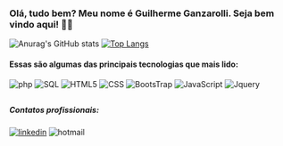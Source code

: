 ### Olá, tudo bem? Meu nome é Guilherme Ganzarolli. Seja bem vindo aqui! 👋👾
![Anurag's GitHub stats](https://github-readme-stats.vercel.app/api?username=GuilhermeGanzarolli&show_icons=true&theme=tokyonight)
[![Top Langs](https://github-readme-stats.vercel.app/api/top-langs/?username=GuilhermeGanzarolli&theme=tokyonight)](https://github.com/anuraghazra/github-readme-stats)


#### Essas são algumas das principais tecnologias que mais lido:
![php](https://img.shields.io/badge/PHP-777BB4?style=for-the-badge&logo=php&logoColor=white)
![SQL](https://img.shields.io/badge/MySQL-00000F?style=for-the-badge&logo=mysql&logoColor=white)
![HTML5](https://img.shields.io/badge/HTML5-E34F26?style=for-the-badge&logo=html5&logoColor=white)
![CSS](https://img.shields.io/badge/CSS3-1572B6?style=for-the-badge&logo=css3&logoColor=white)
![BootsTrap](https://img.shields.io/badge/Bootstrap-563D7C?style=for-the-badge&logo=bootstrap&logoColor=white)
![JavaScript](https://img.shields.io/badge/JavaScript-F7DF1E?style=for-the-badge&logo=javascript&logoColor=black)
![Jquery](https://img.shields.io/badge/jQuery-0769AD?style=for-the-badge&logo=jquery&logoColor=white)

##

##### Contatos profissionais:
[![linkedin](https://img.shields.io/badge/LinkedIn-0077B5?style=for-the-badge&logo=linkedin&logoColor=white)](https://www.linkedin.com/in/guilherme-ganzarolli-1856471b9/)
![hotmail](https://img.shields.io/badge/Microsoft_Outlook-0078D4?style=for-the-badge&logo=microsoft-outlook&logoColor=white)

